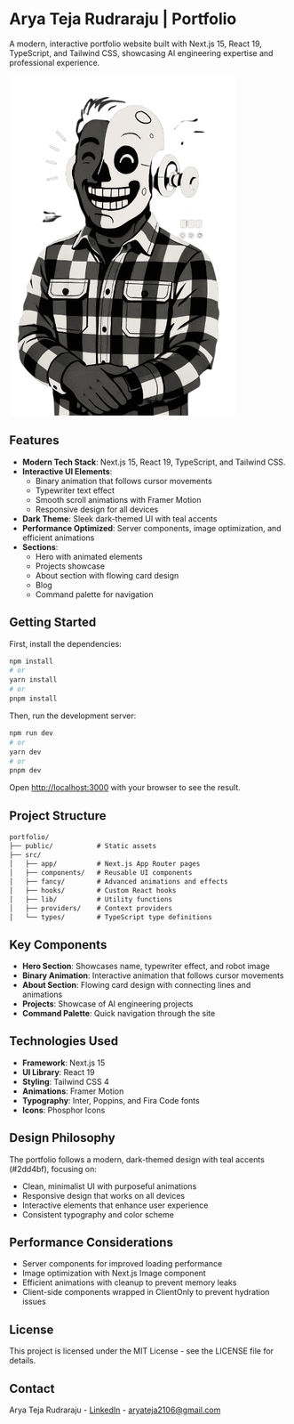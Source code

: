 # Arya Teja Rudraraju | Portfolio

A modern, interactive portfolio website built with Next.js 15, React 19, TypeScript, and Tailwind CSS, showcasing AI engineering expertise and professional experience.

![Portfolio Preview](public/assets/Robot.png)

## Features

- **Modern Tech Stack**: Next.js 15, React 19, TypeScript, and Tailwind CSS.
- **Interactive UI Elements**: 
  - Binary animation that follows cursor movements
  - Typewriter text effect
  - Smooth scroll animations with Framer Motion
  - Responsive design for all devices
- **Dark Theme**: Sleek dark-themed UI with teal accents
- **Performance Optimized**: Server components, image optimization, and efficient animations
- **Sections**:
  - Hero with animated elements
  - Projects showcase
  - About section with flowing card design
  - Blog
  - Command palette for navigation

## Getting Started

First, install the dependencies:

```bash
npm install
# or
yarn install
# or
pnpm install
```

Then, run the development server:

```bash
npm run dev
# or
yarn dev
# or
pnpm dev
```

Open [http://localhost:3000](http://localhost:3000) with your browser to see the result.

## Project Structure

```
portfolio/
├── public/           # Static assets
├── src/
│   ├── app/          # Next.js App Router pages
│   ├── components/   # Reusable UI components
│   ├── fancy/        # Advanced animations and effects
│   ├── hooks/        # Custom React hooks
│   ├── lib/          # Utility functions
│   ├── providers/    # Context providers
│   └── types/        # TypeScript type definitions
```

## Key Components

- **Hero Section**: Showcases name, typewriter effect, and robot image
- **Binary Animation**: Interactive animation that follows cursor movements
- **About Section**: Flowing card design with connecting lines and animations
- **Projects**: Showcase of AI engineering projects
- **Command Palette**: Quick navigation through the site

## Technologies Used

- **Framework**: Next.js 15
- **UI Library**: React 19
- **Styling**: Tailwind CSS 4
- **Animations**: Framer Motion
- **Typography**: Inter, Poppins, and Fira Code fonts
- **Icons**: Phosphor Icons

## Design Philosophy

The portfolio follows a modern, dark-themed design with teal accents (#2dd4bf), focusing on:

- Clean, minimalist UI with purposeful animations
- Responsive design that works on all devices
- Interactive elements that enhance user experience
- Consistent typography and color scheme

## Performance Considerations

- Server components for improved loading performance
- Image optimization with Next.js Image component
- Efficient animations with cleanup to prevent memory leaks
- Client-side components wrapped in ClientOnly to prevent hydration issues

## License

This project is licensed under the MIT License - see the LICENSE file for details.

## Contact

Arya Teja Rudraraju - [LinkedIn](https://linkedin.com/in/arya-teja-rudraraju) - aryateja2106@gmail.com